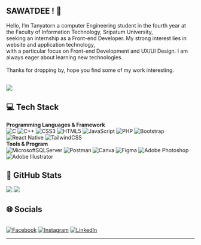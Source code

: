 ## SAWATDEE ! 👋
Hello, I’m Tanyatorn a computer Engineering student in the fourth year at the Faculty of Information Technology, Sripatum University,
<br>seeking an internship as a Front-end Developer. My strong interest lies in website and application technology, 
<br>with a particular focus on Front-end Development and UX/UI Design. I am always eager about learning new technologies.
<br><br>Thanks for dropping by, hope you find some of my work interesting.

<br>[![](https://visitcount.itsvg.in/api?id=TanyatornSrc&icon=6&color=1)](https://visitcount.itsvg.in)
## 💻 Tech Stack
**Programming Languages & Framework**
<br>
![C](https://img.shields.io/badge/c-%2300599C.svg?style=for-the-badge&logo=c&logoColor=white)
![C++](https://img.shields.io/badge/c++-%2300599C.svg?style=for-the-badge&logo=c%2B%2B&logoColor=white) 
![CSS3](https://img.shields.io/badge/css3-%231572B6.svg?style=for-the-badge&logo=css3&logoColor=white) 
![HTML5](https://img.shields.io/badge/html5-%23E34F26.svg?style=for-the-badge&logo=html5&logoColor=white) 
![JavaScript](https://img.shields.io/badge/javascript-%23323330.svg?style=for-the-badge&logo=javascript&logoColor=%23F7DF1E) 
![PHP](https://img.shields.io/badge/php-%23777BB4.svg?style=for-the-badge&logo=php&logoColor=white) 
![Bootstrap](https://img.shields.io/badge/bootstrap-%238511FA.svg?style=for-the-badge&logo=bootstrap&logoColor=white) 
![React Native](https://img.shields.io/badge/react_native-%2320232a.svg?style=for-the-badge&logo=react&logoColor=%2361DAFB) 
![TailwindCSS](https://img.shields.io/badge/tailwindcss-%2338B2AC.svg?style=for-the-badge&logo=tailwind-css&logoColor=white) 
<br>
**Tools & Program**
<br>
![MicrosoftSQLServer](https://img.shields.io/badge/Microsoft%20SQL%20Server-CC2927?style=for-the-badge&logo=microsoft%20sql%20server&logoColor=white) 
![Postman](https://img.shields.io/badge/Postman-FF6C37?style=for-the-badge&logo=postman&logoColor=white) 
![Canva](https://img.shields.io/badge/Canva-%2300C4CC.svg?style=for-the-badge&logo=Canva&logoColor=white) 
![Figma](https://img.shields.io/badge/figma-%23F24E1E.svg?style=for-the-badge&logo=figma&logoColor=white)
![Adobe Photoshop](https://img.shields.io/badge/adobe%20photoshop-%2331A8FF.svg?style=for-the-badge&logo=adobe%20photoshop&logoColor=white) 
![Adobe Illustrator](https://img.shields.io/badge/adobe%20illustrator-%23FF9A00.svg?style=for-the-badge&logo=adobe%20illustrator&logoColor=white) 

## 🎯 GitHub Stats
![](https://github-readme-stats.vercel.app/api?username=TanyatornSrc&theme=aura&hide_border=true&include_all_commits=false&count_private=false)
![](https://github-readme-stats.vercel.app/api/top-langs/?username=TanyatornSrc&theme=aura&hide_border=true&include_all_commits=false&count_private=false&layout=compact)

## 🌐 Socials
<br>[![Facebook](https://img.shields.io/badge/Facebook-%231877F2.svg?logo=Facebook&logoColor=white)](https://facebook.com/mukmikts) [![Instagram](https://img.shields.io/badge/Instagram-%23E4405F.svg?logo=Instagram&logoColor=white)](https://instagram.com/mmuxsrc) [![LinkedIn](https://img.shields.io/badge/LinkedIn-%230077B5.svg?logo=linkedin&logoColor=white)](https://linkedin.com/in/tanyatorn-src) 

---
<!-- Proudly created with GPRM ( https://gprm.itsvg.in ) -->
